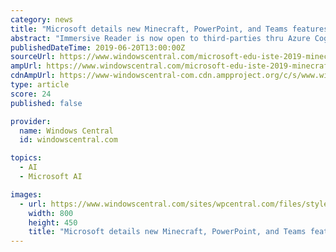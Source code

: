 ```yaml
---
category: news
title: "Microsoft details new Minecraft, PowerPoint, and Teams features for students and teachers"
abstract: "Immersive Reader is now open to third-parties thru Azure Cognitive Services. PowerPoint now has a Presenter Coach. Teams for Education gets a simplified view. Microsoft is getting a jump start on the International Society for Technology in Education (ISTE ..."
publishedDateTime: 2019-06-20T13:00:00Z
sourceUrl: https://www.windowscentral.com/microsoft-edu-iste-2019-minecraft-immersive-reader
ampUrl: https://www.windowscentral.com/microsoft-edu-iste-2019-minecraft-immersive-reader?amp
cdnAmpUrl: https://www-windowscentral-com.cdn.ampproject.org/c/s/www.windowscentral.com/microsoft-edu-iste-2019-minecraft-immersive-reader?amp
type: article
score: 24
published: false

provider:
  name: Windows Central
  id: windowscentral.com

topics:
  - AI
  - Microsoft AI

images:
  - url: https://www.windowscentral.com/sites/wpcentral.com/files/styles/large/public/field/image/2019/06/biodiversity%20minecraft%20edu_hero%20option%201_rhino.jpg?itok=g_NRuZNe
    width: 800
    height: 450
    title: "Microsoft details new Minecraft, PowerPoint, and Teams features for students and teachers"
---
```

